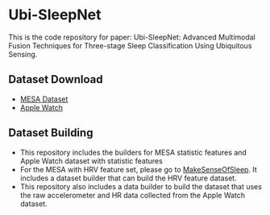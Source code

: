 # Ubi-SleepNet
This is the code repository for paper: Ubi-SleepNet: Advanced Multimodal Fusion Techniques for
Three-stage Sleep Classification Using Ubiquitous Sensing.

## Dataset Download
* [MESA Dataset](https://sleepdata.org/datasets/mesa)
* [Apple Watch](https://physionet.org/content/sleep-accel/1.0.0/heart_rate/)

## Dataset Building
* This repository includes the builders for MESA statistic features and Apple Watch dataset with statistic features
* For the MESA with HRV feature set, please go to [MakeSenseOfSleep](https://github.com/bzhai/multimodal_sleep_stage_benchmark). It includes a dataset builder that can build the HRV feature dataset.
* This repository also includes a data builder to build the dataset that uses the raw accelerometer 
and HR data collected from the Apple Watch dataset.


